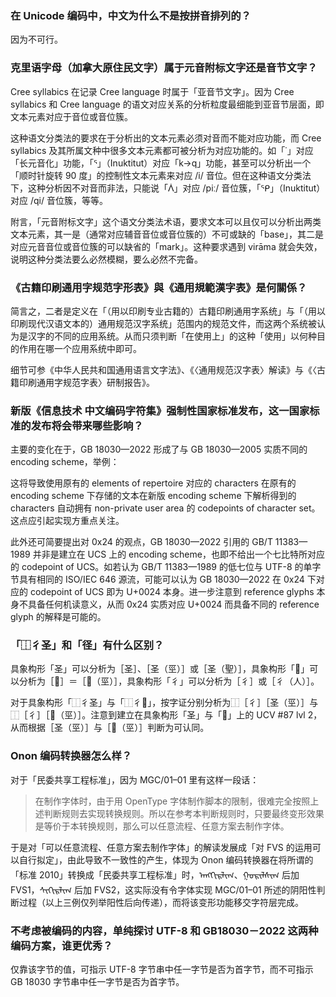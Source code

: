 ### 在 Unicode 编码中，中文为什么不是按拼音排列的？

因为不可行。

### 克里语字母（加拿大原住民文字）属于元音附标文字还是音节文字？

Cree syllabics 在记录 Cree language 时属于「亚音节文字」。因为 Cree syllabics 和 Cree language 的语文对应关系的分析粒度最细能到亚音节层面，即文本元素对应于音位或音位簇。

这种语文分类法的要求在于分析出的文本元素必须对音而不能对应功能，而 Cree syllabics 及其所属文种中很多文本元素都可被分析为对应功能的。如「˙」对应「长元音化」功能，「ᕐ」（Inuktitut）对应「k→q」功能，甚至可以分析出一个「顺时针旋转 90 度」的控制性文本元素来对应 /i/ 音位。但在这种语文分类法下，这种分析因不对音而非法，只能说「ᐲ」对应 /piː/ 音位簇，「ᕿ」（Inuktitut）对应 /qi/ 音位簇，等等。

附言，「元音附标文字」这个语文分类法术语，要求文本可以且仅可以分析出两类文本元素，其一是（通常对应辅音音位或音位簇的）不可或缺的「base」，其二是对应元音音位或音位簇的可以缺省的「mark」。这种要求遇到 virāma 就会失效，说明这种分类法要么必然模糊，要么必然不完备。

### 《古籍印刷通用字规范字形表》與《通用規範漢字表》是何關係？

简言之，二者是定义在「（用以印刷专业古籍的）古籍印刷通用字系统」与「（用以印刷现代汉语文本的）通用规范汉字系统」范围内的规范文件，而这两个系统被认为是汉字的不同的应用系统。从而只须判断「在使用上」的这种「使用」以何种目的作用在哪一个应用系统中即可。

细节可参《中华人民共和国通用语言文字法》、《〈通用规范汉字表〉解读》与《〈古籍印刷通用字规范字表〉研制报告》。

### 新版《信息技术 中文编码字符集》强制性国家标准发布，这一国家标准的发布将会带来哪些影响？

主要的变化在于，GB 18030—2022 形成了与 GB 18030—2005 实质不同的 encoding scheme，举例：

这将导致使用原有的 elements of repertoire 对应的 characters 在原有的 encoding scheme 下存储的文本在新版 encoding scheme 下解析得到的 characters 自动拥有 non-private user area 的 codepoints of character set。这点应引起实现方重点关注。

此外还可简要提出对 0x24 的观点，GB 18030—2022 引用的 GB/T 11383—1989 并非是建立在 UCS 上的 encoding scheme，也即不给出一个七比特所对应的 codepoint of UCS。如若认为 GB/T 11383—1989 的低七位与 UTF-8 的单字节具有相同的 ISO/IEC 646 源流，可能可以认为 GB 18030—2022 在 0x24 下对应的 codepoint of UCS 即为 U+0024 本身。进一步注意到 reference glyphs 本身不具备任何机读意义，从而 0x24 实质对应 U+0024 而具备不同的 reference glyph 的解释是可能的。

### 「⿰彳圣」和「径」有什么区别？

具象构形「圣」可以分析为［圣］、［圣（巠）］或［圣（聖）］，具象构形「𢀖」可以分析为［𢀖］＝［𢀖（巠）］，具象构形「彳」可以分析为［彳］或［彳（人）］。

对于具象构形「⿰彳圣」与「⿰彳𢀖」，按字证分别分析为⿰［彳］［圣（巠）］与⿰［彳］［𢀖（巠）］。注意到建立在具象构形「圣」与「𢀖」上的 UCV #87 lvl 2，从而根据［圣（巠）］与［𢀖（巠）］判断为可认同。

### Onon 编码转换器怎么样？

对于「民委共享工程标准」，因为 MGC/01–01 里有这样一段话：

> 在制作字体时，由于用 OpenType 字体制作脚本的限制，很难完全按照上述判断规则去实现转换规则。所以在参考本判断规则时，只要最终变形效果是等价于本转换规则，那么可以任意流程、任意方案去制作字体。

于是对「可以任意流程、任意方案去制作字体」的解读发展成「对 FVS 的运用可以自行拟定」，由此导致不一致性的产生，体现为 Onon 编码转换器在将所谓的「标准 2010」转换成「民委共享工程标准」时，ᠠᠩᠭᠢᠷᠯᠢᠭ、ᠭᠤᠷᠢᠯᠰᠢᠭ 后加 FVS1，ᠰᠢᠬᠢᠷᠯᠢᠭ 后加 FVS2，这实际没有令字体实现 MGC/01–01 所述的阴阳性判断过程（以上三例仅列举阳性后向传递），而将该变形功能移交字符层完成。

### 不考虑被编码的内容，单纯探讨 UTF-8 和 GB18030－2022 这两种编码方案，谁更优秀？

仅靠该字节的值，可指示 UTF-8 字节串中任一字节是否为首字节，而不可指示 GB 18030 字节串中任一字节是否为首字节。
